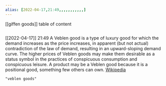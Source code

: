 ```yaml
---
alias: [2022-04-17,21:49,,,,,,,,,,,]
---
```

[[giffen goods]]
table of content
```toc
```

[[2022-04-17]] 21:49
A Veblen good is a type of luxury good for which the demand increases as the price increases, in apparent (but not actual) contradiction of the law of demand, resulting in an upward-sloping demand curve. The higher prices of Veblen goods may make them desirable as a status symbol in the practices of conspicuous consumption and conspicuous leisure. A product may be a Veblen good because it is a positional good, something few others can own.
[Wikipedia](https://en.wikipedia.org/wiki/Veblen%20good)
```query
"veblen goods"
```